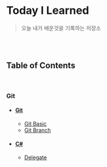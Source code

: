 # Today I Learned

> 오늘 내가 배운것을 기록하는 저장소

<br/><br/>

## Table of Contents

<br/>

### Git
- #### [Git](/Git)
  - [Git Basic](/Git/Git_Basic.md)
  - [Git Branch](/Git/Git_Branch.md)
- #### [C#](/C#)
  - [Delegate](/C#/Delegate.md)